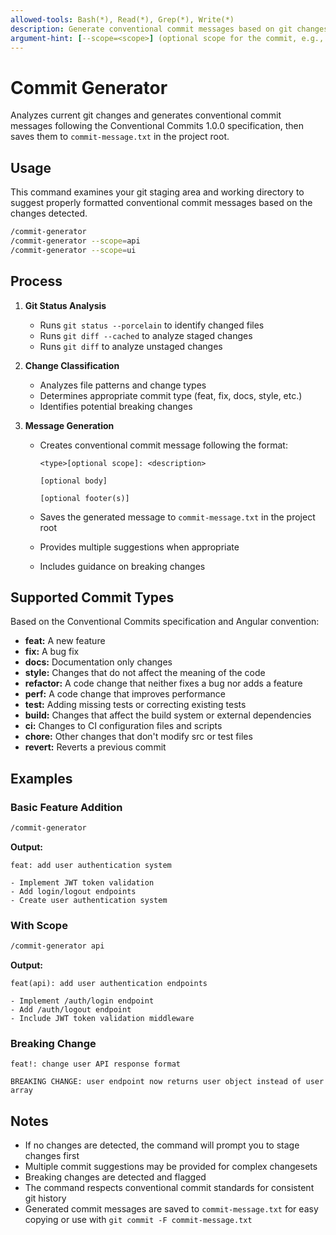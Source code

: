 ```yaml
---
allowed-tools: Bash(*), Read(*), Grep(*), Write(*)
description: Generate conventional commit messages based on git changes and save as commit-message.txt
argument-hint: [--scope=<scope>] (optional scope for the commit, e.g., api, ui, docs)
---
```


# Commit Generator

Analyzes current git changes and generates conventional commit messages following the Conventional Commits 1.0.0 specification, then saves them to `commit-message.txt` in the project root.

## Usage

This command examines your git staging area and working directory to suggest properly formatted conventional commit messages based on the changes detected.

```bash
/commit-generator
/commit-generator --scope=api
/commit-generator --scope=ui
```

## Process

1. **Git Status Analysis**
   - Runs `git status --porcelain` to identify changed files
   - Runs `git diff --cached` to analyze staged changes
   - Runs `git diff` to analyze unstaged changes

2. **Change Classification**
   - Analyzes file patterns and change types
   - Determines appropriate commit type (feat, fix, docs, style, etc.)
   - Identifies potential breaking changes

3. **Message Generation**
   - Creates conventional commit message following the format:

     ```
     <type>[optional scope]: <description>

     [optional body]

     [optional footer(s)]
     ```

   - Saves the generated message to `commit-message.txt` in the project root
   - Provides multiple suggestions when appropriate
   - Includes guidance on breaking changes

## Supported Commit Types

Based on the Conventional Commits specification and Angular convention:

- **feat:** A new feature
- **fix:** A bug fix
- **docs:** Documentation only changes
- **style:** Changes that do not affect the meaning of the code
- **refactor:** A code change that neither fixes a bug nor adds a feature
- **perf:** A code change that improves performance
- **test:** Adding missing tests or correcting existing tests
- **build:** Changes that affect the build system or external dependencies
- **ci:** Changes to CI configuration files and scripts
- **chore:** Other changes that don't modify src or test files
- **revert:** Reverts a previous commit

## Examples

### Basic Feature Addition

```bash
/commit-generator
```

**Output:**

```
feat: add user authentication system

- Implement JWT token validation
- Add login/logout endpoints
- Create user authentication system
```

### With Scope

```bash
/commit-generator api
```

**Output:**

```
feat(api): add user authentication endpoints

- Implement /auth/login endpoint
- Add /auth/logout endpoint
- Include JWT token validation middleware
```

### Breaking Change

```
feat!: change user API response format

BREAKING CHANGE: user endpoint now returns user object instead of user array
```

## Notes

- If no changes are detected, the command will prompt you to stage changes first
- Multiple commit suggestions may be provided for complex changesets
- Breaking changes are detected and flagged
- The command respects conventional commit standards for consistent git history
- Generated commit messages are saved to `commit-message.txt` for easy copying or use with `git commit -F commit-message.txt`

